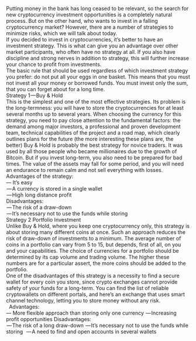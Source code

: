 Putting money in the bank has long ceased to be relevant, so the search for new cryptocurrency investment opportunities is a completely natural process. But on the other hand, who wants to invest in a falling cryptocurrency market? However, there are a number of strategies to minimize risks, which we will talk about today.<br>
If you decided to invest in cryptocurrencies, it’s better to have an investment strategy. This is what can give you an advantage over other market participants, who often have no strategy at all. If you also have discipline and strong nerves in addition to strategy, this will further increase your chance to profit from investments.<br>
The basic rule that should be used regardless of which investment strategy you prefer: do not put all your eggs in one basket. This means that you must not invest all your money or borrowed funds. You must invest only the sum, that you can forget about for a long time.<br>
Strategy 1 — Buy & Hold<br>
This is the simplest and one of the most effective strategies. Its problem is the long-termness: you will have to store the cryptocurrencies for at least several months up to several years. When choosing the currency for this strategy, you need to pay close attention to the fundamental factors: the demand among major investors, a professional and proven development team, technical capabilities of the project and a road map, which clearly outlines plans for the future (the more interesting these plans are, the better)
Buy & Hold is probably the best strategy for novice traders. It was used by all those people who became millionaires due to the growth of Bitcoin. But if you invest long-term, you also need to be prepared for bad times. The value of the assets may fall for some period, and you will need an endurance to remain calm and not sell everything with losses.<br>
Advantages of the strategy:<br>
— It’s easy<br>
 — A currency is stored in a single wallet<br>
 — High long distance profit<br>
Disadvantages:<br>
 — The risk of a draw-down<br>
 — It’s necessary not to use the funds while storing<br>
Strategy 2 Portfolio Investment<br>
Unlike Buy & Hold, where you keep one cryptocurrency only, this strategy is about storing many different coins at once. Such an approach reduces the risk of draw-down of investments to a minimum. The average number of coins in a portfolio can vary from 5 to 15, but depends, first of all, on you and your capabilities. The choice of currencies for a portfolio should be determined by its cap volume and trading volume. The higher these numbers are for a particular assert, the more coins should be added to the portfolio.<br>
One of the disadvantages of this strategy is a necessity to find a secure wallet for every coin you store, since crypto exchanges cannot provide safety of your funds for a long-term. You can find the list of reliable cryptowallets on different portals, and here’s an exchange that uses smart channel technology, letting you to store money without any risk.<br>
 
Advantages:<br>
— More flexible approach than storing only one currency
 — Increasing profit opportunities
Disadvantages:<br>
 — The risk of a long draw-down
 — It’s necessary not to use the funds while storing 
 — A need to find and open accounts in several wallets
